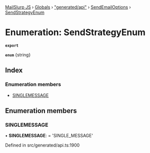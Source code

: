 [MailSlurp JS](../README.md) › [Globals](../globals.md) › ["generated/api"](../modules/_generated_api_.md) › [SendEmailOptions](../modules/_generated_api_.sendemailoptions.md) › [SendStrategyEnum](_generated_api_.sendemailoptions.sendstrategyenum.md)

# Enumeration: SendStrategyEnum

**`export`** 

**`enum`** {string}

## Index

### Enumeration members

* [SINGLEMESSAGE](_generated_api_.sendemailoptions.sendstrategyenum.md#singlemessage)

## Enumeration members

###  SINGLEMESSAGE

• **SINGLEMESSAGE**: =  <any>'SINGLE_MESSAGE'

Defined in src/generated/api.ts:1900
